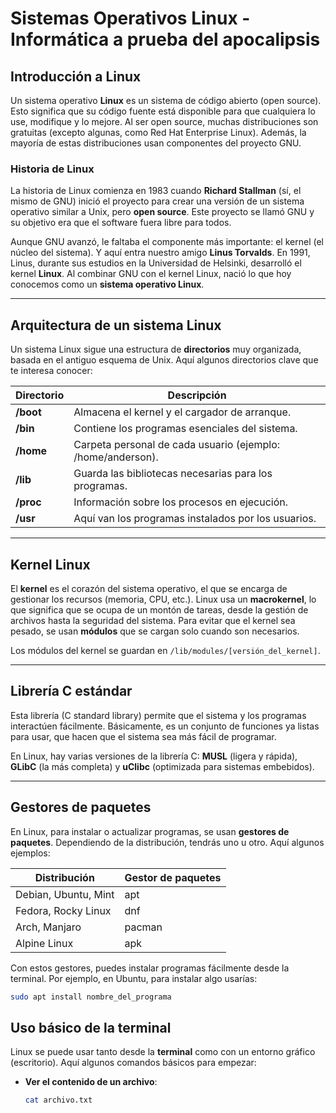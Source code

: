 # Sistemas Operativos Linux - Informática a prueba del apocalipsis

## Introducción a Linux

Un sistema operativo **Linux** es un sistema de código abierto (open source). Esto significa que su código fuente está disponible para que cualquiera lo use, modifique y lo mejore. Al ser open source, muchas distribuciones son gratuitas (excepto algunas, como Red Hat Enterprise Linux). Además, la mayoría de estas distribuciones usan componentes del proyecto GNU.

### Historia de Linux

La historia de Linux comienza en 1983 cuando **Richard Stallman** (sí, el mismo de GNU) inició el proyecto para crear una versión de un sistema operativo similar a Unix, pero **open source**. Este proyecto se llamó GNU y su objetivo era que el software fuera libre para todos.

Aunque GNU avanzó, le faltaba el componente más importante: el kernel (el núcleo del sistema). Y aquí entra nuestro amigo **Linus Torvalds**. En 1991, Linus, durante sus estudios en la Universidad de Helsinki, desarrolló el kernel **Linux**. Al combinar GNU con el kernel Linux, nació lo que hoy conocemos como un **sistema operativo Linux**.

---

## Arquitectura de un sistema Linux

Un sistema Linux sigue una estructura de **directorios** muy organizada, basada en el antiguo esquema de Unix. Aquí algunos directorios clave que te interesa conocer:

| Directorio | Descripción |
|------------|-------------|
| **/boot**  | Almacena el kernel y el cargador de arranque. |
| **/bin**   | Contiene los programas esenciales del sistema. |
| **/home**  | Carpeta personal de cada usuario (ejemplo: /home/anderson). |
| **/lib**   | Guarda las bibliotecas necesarias para los programas. |
| **/proc**  | Información sobre los procesos en ejecución. |
| **/usr**   | Aquí van los programas instalados por los usuarios. |

---

## Kernel Linux

El **kernel** es el corazón del sistema operativo, el que se encarga de gestionar los recursos (memoria, CPU, etc.). Linux usa un **macrokernel**, lo que significa que se ocupa de un montón de tareas, desde la gestión de archivos hasta la seguridad del sistema. Para evitar que el kernel sea pesado, se usan **módulos** que se cargan solo cuando son necesarios.

Los módulos del kernel se guardan en `/lib/modules/[versión_del_kernel]`.

---

## Librería C estándar

Esta librería (C standard library) permite que el sistema y los programas interactúen fácilmente. Básicamente, es un conjunto de funciones ya listas para usar, que hacen que el sistema sea más fácil de programar.

En Linux, hay varias versiones de la librería C: **MUSL** (ligera y rápida), **GLibC** (la más completa) y **uClibc** (optimizada para sistemas embebidos).

---

## Gestores de paquetes

En Linux, para instalar o actualizar programas, se usan **gestores de paquetes**. Dependiendo de la distribución, tendrás uno u otro. Aquí algunos ejemplos:

| Distribución | Gestor de paquetes |
|--------------|--------------------|
| Debian, Ubuntu, Mint | apt |
| Fedora, Rocky Linux  | dnf |
| Arch, Manjaro        | pacman |
| Alpine Linux         | apk |

Con estos gestores, puedes instalar programas fácilmente desde la terminal. Por ejemplo, en Ubuntu, para instalar algo usarías:  
```bash
sudo apt install nombre_del_programa
```
## Uso básico de la terminal

Linux se puede usar tanto desde la **terminal** como con un entorno gráfico (escritorio). Aquí algunos comandos básicos para empezar:

- **Ver el contenido de un archivo**:
  ```bash
  cat archivo.txt
  ```
